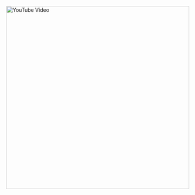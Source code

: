<a href="https://youtu.be/5AEHGI_60vE">
  <img src="https://img.youtube.com/vi/5AEHGI_60vE/maxresdefault.jpg" alt="YouTube Video" width="500">
</a>
